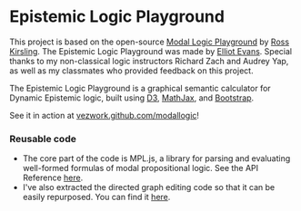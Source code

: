 Epistemic Logic Playground
======================
This project is based on the open-source <a href="http://rkirsling.github.io/modallogic/">Modal Logic Playground</a> by <a href="https://github.com/rkirsling">Ross Kirsling</a>.
        The Epistemic Logic Playground was made by <a href="https://elliot.website">Elliot Evans</a>.
        Special thanks to my non-classical logic instructors Richard Zach and Audrey Yap, as well
        as my classmates who provided feedback on this project.


The Epistemic Logic Playground is a graphical semantic calculator for Dynamic Epistemic logic, built using [D3](http://d3js.org/), [MathJax](http://www.mathjax.org/), and [Bootstrap](http://getbootstrap.com/).

See it in action at [vezwork.github.com/modallogic](vezwork.github.com/modallogic)!

### Reusable code
* The core part of the code is MPL.js, a library for parsing and evaluating well-formed formulas of modal propositional logic. See the API Reference [here](API-Reference.md).
* I've also extracted the directed graph editing code so that it can be easily repurposed. You can find it [here](http://bl.ocks.org/rkirsling/5001347).
